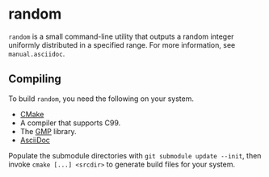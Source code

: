 random
======
`random` is a small command-line utility that outputs a random integer
uniformly distributed in a specified range. For more information, see
`manual.asciidoc`.

Compiling
---------
To build `random`, you need the following on your system.

*   [CMake](http://www.cmake.org)
*   A compiler that supports C99.
*   The [GMP](http://gmplib.org/) library.
*   [AsciiDoc](http://www.methods.co.nz/asciidoc/)

Populate the submodule directories with `git submodule update --init`, then
invoke `cmake [...] <srcdir>` to generate build files for your system.
